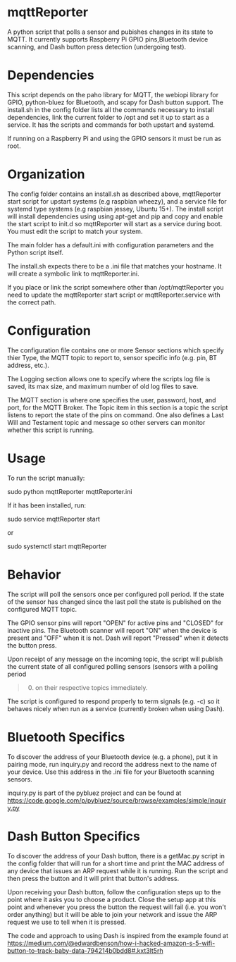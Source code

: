 # mqttReporter
A python script that polls a sensor and pubishes changes in its state to MQTT. 
It currently supports Raspberry Pi GPIO pins,Bluetooth device scanning, and
Dash button press detection (undergoing test).

# Dependencies
This script depends on the paho library for MQTT, the webiopi library for GPIO,
python-bluez for Bluetooth, and scapy for Dash button support. The install.sh in 
the config folder lists all the commands necessary to install dependencies, link
the current folder to /opt and set it up to start as a service. It has the 
scripts and commands for both upstart and systemd.

If running on a Raspberry Pi and using the GPIO sensors it must be run as root.

# Organization
The config folder contains an install.sh as described above, mqttReporter start 
script for upstart systems (e.g raspbian wheezy), and a service file for systemd 
type systems (e.g raspbian jessey, Ubuntu 15+). The install script will install 
dependencies using using apt-get and pip and copy and enable the start script to 
init.d so mqttReporter will start as a service during boot. You must edit the 
script to match your system.

The main folder has a default.ini with configuration parameters and the Python 
script itself.

The install.sh expects there to be a .ini file that matches your hostname. It 
will create a symbolic link to mqttReporter.ini.

If you place or link the script somewhere other than /opt/mqttReporter you need 
to update the mqttReporter start script or mqttReporter.service with the correct 
path.

# Configuration
The configuration file contains one or more Sensor sections which specify thier 
Type, the MQTT topic to report to, sensor specific info (e.g. pin, BT address, 
etc.).

The Logging section allows one to specify where the scripts log file is saved, 
its max size, and maximum number of old log files to save.

The MQTT section is where one specifies the user, password, host, and port, for 
the MQTT Broker. The Topic item in this section is a topic the script listens to 
report the state of the pins on command. One also defines a Last Will and 
Testament topic and message so other servers can monitor whether this script is 
running.

# Usage
To run the script manually:

sudo python mqttReporter mqttReporter.ini

If it has been installed, run:


sudo service mqttReporter start

or

sudo systemctl start mqttReporter

# Behavior
The script will poll the sensors once per configured poll period. If the state 
of the sensor has changed since the last poll the state is published on the 
configured MQTT topic.

The GPIO sensor pins will report "OPEN" for active pins and "CLOSED" for 
inactive pins. The Bluetooth scanner will report "ON" when the device is present 
and "OFF" when it is not. Dash will report "Pressed" when it detects the button
press.

Upon receipt of any message on the incoming topic, the script will publish the 
current state of all configured polling sensors (sensors with a polling period 
> 0) on their respective topics immediately.

The script is configured to respond properly to term signals (e.g. <ctrl>-c) so 
it behaves nicely when run as a service (currently broken when using Dash).

# Bluetooth Specifics
To discover the address of your Bluetooth device (e.g. a phone), put it in 
pairing mode, run inquiry.py and record the address next to the name of your 
device. Use this address in the .ini file for your Bluetooth scanning sensors.

inquiry.py is part of the pybluez project and can be found at 
https://code.google.com/p/pybluez/source/browse/examples/simple/inquiry.py

# Dash Button Specifics
To discover the address of your Dash button, there is a getMac.py script in the
config folder that will run for a short time and print the MAC address of any
device that issues an ARP request while it is running. Run the script and then
press the button and it will print that button's address.

Upon receiving your Dash button, follow the configuration steps up to the point
where it asks you to choose a product. Close the setup app at this point and 
whenever you press the button the request will fail (i.e. you won't order 
anything) but it will be able to join your network and issue the ARP request we
use to tell when it is pressed.

The code and approach to using Dash is inspired from the example found at
https://medium.com/@edwardbenson/how-i-hacked-amazon-s-5-wifi-button-to-track-baby-data-794214b0bdd8#.kxt3lt5rh

